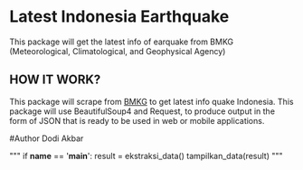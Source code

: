 # Latest Indonesia Earthquake
This package will get the latest info of earquake from BMKG (Meteorological, Climatological, and Geophysical Agency)

## HOW IT WORK?
This package will scrape from [BMKG](https://bmkg.go.id) to get latest info quake Indonesia.
This package will use BeautifulSoup4 and Request, to produce output in the form of JSON that is ready to be used in web or mobile applications.

#Author
Dodi Akbar

"""
if __name__ == '__main__':
    result = ekstraksi_data()
    tampilkan_data(result)
"""
